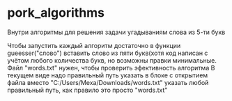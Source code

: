 # pork_algorithms
Внутри алгоритмы для решения задачи угадываниям слова из 5-ти букв

Чтобы запустить каждый алгоритм достаточно в функции gueesser("слово") вставить слово из пяти букв(хотя код написан с учётом любого количества букв, но возможны правки минимальные.
Файл "words.txt" нужен, чтобы проверить эфективность алгоритма
В текущем виде надо правильный путь указать в блоке с открытием файла вместо "C:/Users/Mexa/Downloads/words.txt" указать любой правильный путь, как правило это просто "words.txt"
